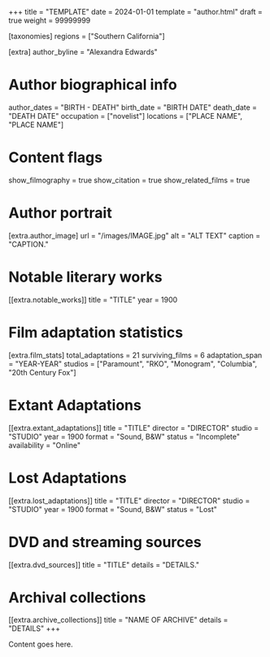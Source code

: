 +++
title = "TEMPLATE"
date = 2024-01-01
template = "author.html"
draft = true
weight = 99999999

[taxonomies]
regions = ["Southern California"]

[extra]
author_byline = "Alexandra Edwards"
# Author biographical info
author_dates = "BIRTH - DEATH"
birth_date = "BIRTH DATE"
death_date = "DEATH DATE"
occupation = ["novelist"]
locations = ["PLACE NAME", "PLACE NAME"]

# Content flags
show_filmography = true
show_citation = true
show_related_films = true

# Author portrait
[extra.author_image]
url = "/images/IMAGE.jpg"
alt = "ALT TEXT"
caption = "CAPTION."

# Notable literary works
[[extra.notable_works]]
title = "TITLE"
year = 1900


# Film adaptation statistics
[extra.film_stats]
total_adaptations = 21
surviving_films = 6
adaptation_span = "YEAR-YEAR"
studios = ["Paramount", "RKO", "Monogram", "Columbia", "20th Century Fox"]

# Extant Adaptations
[[extra.extant_adaptations]]
title = "TITLE"
director = "DIRECTOR"
studio = "STUDIO"
year = 1900
format = "Sound, B&W"
status = "Incomplete"
availability = "Online"

# Lost Adaptations
[[extra.lost_adaptations]]
title = "TITLE"
director = "DIRECTOR"
studio = "STUDIO"
year = 1900
format = "Sound, B&W"
status = "Lost"



# DVD and streaming sources
[[extra.dvd_sources]]
title = "TITLE"
details = "DETAILS."

# Archival collections
[[extra.archive_collections]]
title = "NAME OF ARCHIVE"
details = "DETAILS"
+++

Content goes here. 